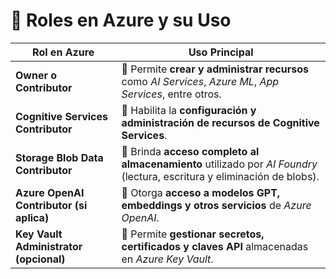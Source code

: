 # 🔐 Roles en Azure y su Uso

| **Rol en Azure** | **Uso Principal** |
|------------------|-------------------|
| **Owner o Contributor** | 🧱 Permite **crear y administrar recursos** como *AI Services*, *Azure ML*, *App Services*, entre otros. |
| **Cognitive Services Contributor** | 🧠 Habilita la **configuración y administración de recursos de Cognitive Services**. |
| **Storage Blob Data Contributor** | 💾 Brinda **acceso completo al almacenamiento** utilizado por *AI Foundry* (lectura, escritura y eliminación de blobs). |
| **Azure OpenAI Contributor (si aplica)** | 🤖 Otorga **acceso a modelos GPT, embeddings y otros servicios** de *Azure OpenAI*. |
| **Key Vault Administrator (opcional)** | 🔑 Permite **gestionar secretos, certificados y claves API** almacenadas en *Azure Key Vault*. |
